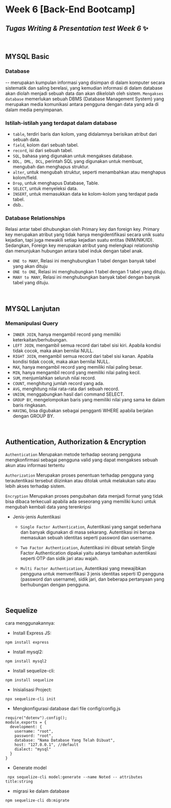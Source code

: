# Week 6 [Back-End Bootcamp]
## _Tugas Writing & Presentation test Week 6_ ✨

&nbsp;

## **MYSQL Basic**
### **Database**
-- merupakan kumpulan informasi yang disimpan di dalam komputer secara sistematik dan saling berelasi, yang kemudian informasi di dalam database akan diolah menjadi sebuah data dan akan dikelolah oleh sistem. `Mengakses database` memerlukan sebuah DBMS (Database Management System) yang merupakan media komunikasi antara pengguna dengan data yang ada di dalam media penyimpanan.

### **Istilah-istilah yang terdapat dalam database**
- `table`, terdiri baris dan kolom, yang didalamnya berisikan atribut dari sebuah data.
- `field`, kolom dari sebuah tabel.
- `record`,  isi dari sebuah tabel.
- `SQL`, bahasa yang digunakan untuk mengakses database.
- `DDL, DML, DCL`, perintah SQL yang digunakan untuk membuat, mengubah dan menghapus struktur.
- `alter`, untuk mengubah struktur, seperti menambahkan atau menghapus kolom/field.
- `Drop`, untuk menghapus Database, Table.
- `SELECT`, untuk menyeleksi data.
- `INSERT`, untuk memasukkan data ke kolom-kolom yang terdapat pada tabel.
- dsb..

### **Database Relationships**
Relasi antar tabel dihubungkan oleh Primary key dan foreign key.
Primary key merupakan atribut yang tidak hanya mengidentifikasi secara unik suatu kejadian, tapi juga mewakili setiap kejadian suatu entitas (NIM/NIK/ID).
Sedangkan, Foreign key merupakan atribut yang melengkapi relationship dan menunjukan hubungan antara tabel induk dengan tabel anak.
- `ONE to MANY`,
Relasi ini menghubungkan 1 tabel dengan banyak tabel yang akan dituju
- `ONE to ONE`,
Relasi ini menghubungkan 1 tabel dengan 1 tabel yang dituju.
- `MANY to MANY`,
Relasi ini menghubungkan banyak tabel dengan banyak tabel yang dituju.

&nbsp;

## **MYSQL Lanjutan**
### **Memanipulasi Query**
  - `INNER JOIN`, hanya mengambil record yang memiliki keterkaitan/berhubungan.
  - `LEFT JOIN`, mengambil semua record dari tabel sisi kiri. Apabila kondisi tidak cocok, maka akan bernilai NULL.
  - `RIGHT JOIN`, mengambil semua record dari tabel sisi kanan. Apabila kondisi tidak cocok, maka akan bernilai NULL.
  - `MAX`, hanya mengambil record yang memiliki nilai paling besar.
 - `MIN`, hanya mengambil record yang memiliki nilai paling kecil.
 - `SUM`, menjumlahkan seluruh nilai record.
 - `COUNT`, menghitung jumlah record yang ada.
 - `AVG`, menghitung nilai rata-rata dari sebuah record.
 - `UNION`, menggabungkan hasil dari command SELECT.
 - `GROUP BY`, mengelompokan baris yang memiliki nilai yang sama ke dalam baris ringkasan.
 - `HAVING`, bisa digubakan sebagai pengganti WHERE apabila berjalan dengan GROUP BY.


&nbsp;

## **Authentication, Authorization & Encryption**
`Authentication`
Merupakan metode terhadap seorang pengguna mengkonfirmasi sebagai pengguna valid yang dapat mengakses sebuah akun atau informasi tertentu

`Authorization`
Merupakan proses penentuan terhadap pengguna yang terautentikasi tersebut diizinkan atau ditolak untuk melakukan satu atau lebih akses terhadap sistem.

`Encryption`
Merupakan proses pengubahan data menjadi format yang tidak bisa dibaca terkecuali apabila ada seseorang yang memiliki kunci untuk mengubah kembali data yang terenkripsi

- Jenis-jenis Autentikasi
  - `Single Factor Authentication`, Autentikasi yang sangat sederhana dan banyak digunakan di masa sekarang. Autentikasi ini berupa memasukan sebuah identitas seperti password dan username.

  - `Two Factor Authentication`, Autentikasi ini dibuat setelah Single Factor Authentication dipakai yaitu adanya tambahan autentikasi seperti OTP dan sidik jari atau wajah.

  - `Multi Factor Authentication`, Autentikasi yang mewajibkan pengguna untuk memverifikasi 3 jenis identitas seperti ID pengguna (password dan username), sidik jari, dan beberapa pertanyaan yang berhubungan dengan pengguna.

&nbsp;

## **Sequelize**
cara menggunakannya:
-  Install Express JS:
```
npm install express
```
-  Install mysql2:
```
npm install mysql2
```
-  Install sequelize-cli:
```
npm install sequelize
```
-  Inisialisasi Project:
```
npx sequelize-cli init
```
- Mengkonfigurasi database dari file config/config.js
```
require("dotenv").config();
module.exports = {
  development: {
    username: "root", 
    password: "root", 
    database: "Nama Database Yang Telah Dibuat",
    host: "127.0.0.1", //default
    dialect: "mysql"
  }
}
```
- Generate model
```
 npx sequelize-cli model:generate --name Noted -- attributes title:string
 ```
- migrasi ke dalam database
```
npm sequelize-cli db:migrate
```